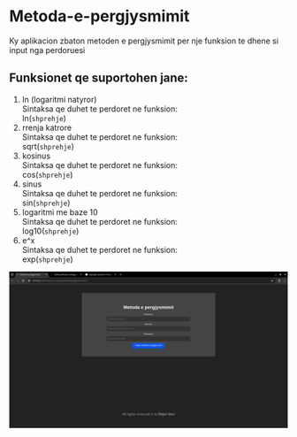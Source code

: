 # Metoda-e-pergjysmimit
Ky aplikacion zbaton metoden e pergjysmimit per nje funksion te dhene si input nga perdoruesi

## Funksionet qe suportohen jane:
  1. ln (logaritmi natyror) <br>
      Sintaksa qe duhet te perdoret ne funksion: <br>
        ln(`shprehje`)
  2. rrenja katrore <br>
      Sintaksa qe duhet te perdoret ne funksion: <br>
        sqrt(`shprehje`)
  3. kosinus <br>
      Sintaksa qe duhet te perdoret ne funksion: <br>
        cos(`shprehje`)
  4. sinus <br>
      Sintaksa qe duhet te perdoret ne funksion: <br>
        sin(`shprehje`)
  5. logaritmi me baze 10 <br>
      Sintaksa qe duhet te perdoret ne funksion: <br>
        log10(`shprehje`)
  6. e^x <br>
      Sintaksa qe duhet te perdoret ne funksion: <br>
        exp(`shprehje`)

![alt text](https://github.com/dejvvoci/Metoda-e-pergjysmimit/blob/main/images/webpage.png)